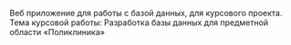 Веб приложение для работы с базой данных, для курсового проекта.
Тема курсовой работы: Разработка базы данных для предметной области «Поликлиника»
